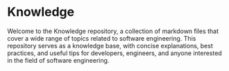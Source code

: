# Knowledge

Welcome to the Knowledge repository, a collection of markdown files that cover a wide range of topics related to software engineering. This repository serves as a knowledge base, with concise explanations, best practices, and useful tips for developers, engineers, and anyone interested in the field of software engineering.
